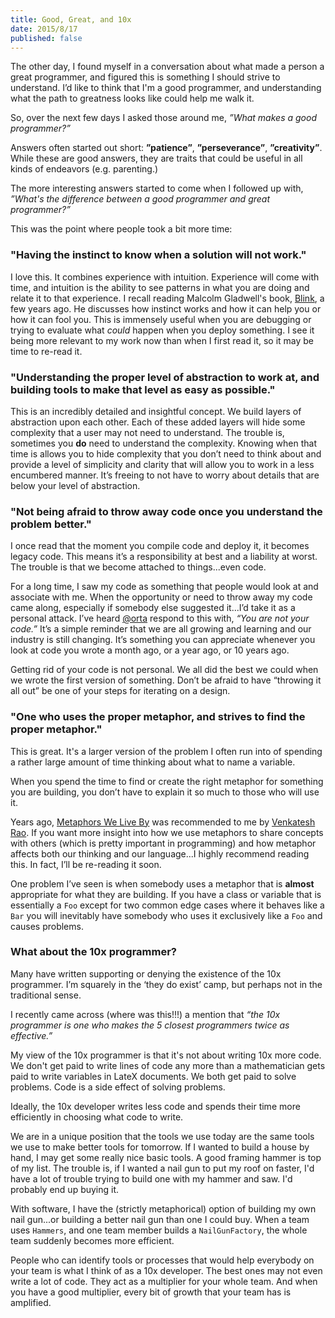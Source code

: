```yaml
---
title: Good, Great, and 10x
date: 2015/8/17
published: false
---
```


The other day, I found myself in a conversation about what made a person a great programmer, and figured this is something I should strive to understand. I’d like to think that I'm a good programmer, and understanding what the path to greatness looks like could help me walk it.

So, over the next few days I asked those around me, *”What makes a good programmer?”*

Answers often started out short: **”patience”**, **”perseverance”**, **”creativity”**. While these are good answers, they are traits that could be useful in all kinds of endeavors (e.g. parenting.)

The more interesting answers started to come when I followed up with, *”What's the difference between a good programmer and great programmer?”*

This was the point where people took a bit more time:

### "Having the instinct to know when a solution will not work."

I love this. It combines experience with intuition. Experience will come with time, and intuition is the ability to see patterns in what you are doing and relate it to that experience. I recall reading Malcolm Gladwell's book, [Blink](http://gladwell.com/blink/), a few years ago. He discusses how instinct works and how it can help you or how it can fool you. This is immensely useful when you are debugging or trying to evaluate what *could* happen when you deploy something. I see it being more relevant to my work now than when I first read it, so it may be time to re-read it.

### "Understanding the proper level of abstraction to work at, and building tools to make that level as easy as possible."

This is an incredibly detailed and insightful concept. We build layers of abstraction upon each other. Each of these added layers will hide some  complexity that a user may not need to understand. The trouble is, sometimes you **do** need to understand the complexity. Knowing when that time is allows you to hide complexity that you don’t need to think about and provide a level of simplicity and clarity that will allow you to work in a less encumbered manner. It’s freeing to not have to worry about details that are below your level of abstraction.

### "Not being afraid to throw away code once you understand the problem better."

I once read that the moment you compile code and deploy it, it becomes legacy code. This means it’s a responsibility at best and a liability at worst. The trouble is that we become attached to things...even code.

For a long time, I saw my code as something that people would look at and associate with me. When the opportunity or need to throw away my code came along, especially if somebody else suggested it...I’d take it as a personal attack. I’ve heard [@orta](https://twitter.com/orta) respond to this with, *“You are not your code.”* It’s a simple reminder that we are all growing and learning and our industry is still changing. It’s something you can appreciate whenever you look at code you wrote a month ago, or a year ago, or 10 years ago.

Getting rid of your code is not personal. We all did the best we could when we wrote the first version of something. Don’t be afraid to have “throwing it all out” be one of your steps for iterating on a design.

### "One who uses the proper metaphor, and strives to find the proper metaphor."

This is great. It's a larger version of the problem I often run into of spending a rather large amount of time thinking about what to name a variable.

When you spend the time to find or create the right metaphor for something you are building, you don’t have to explain it so much to those who will use it.

Years ago, [Metaphors We Live By](http://www.amazon.com/Metaphors-We-Live-George-Lakoff/dp/0226468011) was recommended to me by [Venkatesh Rao](http://ribbonfarm.com). If you want more insight into how we use metaphors to share concepts with others (which is pretty important in programming) and how metaphor affects both our thinking and our language...I highly recommend reading this. In fact, I’ll be re-reading it soon.

One problem I’ve seen is when somebody uses a metaphor that is **almost** appropriate for what they are building. If you have a class or variable that is essentially a `Foo` except for two common edge cases where it behaves like a `Bar` you will inevitably have somebody who uses it exclusively like a `Foo` and causes problems.

### What about the 10x programmer?

Many have written supporting or denying the existence of the 10x programmer. I’m squarely in the ‘they do exist’ camp, but perhaps not in the traditional sense.

I recently came across (where was this!!!) a mention that *“the 10x programmer is one who makes the 5 closest programmers twice as effective.”*

My view of the 10x programmer is that it's not about writing 10x more code. We don't get paid to write lines of code any more than a mathematician gets paid to write variables in LateX documents. We both get paid to solve problems. Code is a side effect of solving problems.

Ideally, the 10x developer writes less code and spends their time more efficiently in choosing what code to write.

We are in a unique position that the tools we use today are the same tools we use to make better tools for tomorrow. If I wanted to build a house by hand, I may get some really nice basic tools. A good framing hammer is top of my list. The trouble is, if I wanted a nail gun to put my roof on faster, I'd have a lot of trouble trying to build one with my hammer and saw. I'd probably end up buying it.

With software, I have the (strictly metaphorical) option of building my own nail gun...or building a better nail gun than one I could buy. When a team uses `Hammers`, and one team member builds a `NailGunFactory`, the whole team suddenly becomes more efficient.

People who can identify tools or processes that would help everybody on your team is what I think of as a 10x developer. The best ones may not even write a lot of code. They act as a multiplier for your whole team. And when you have a good multiplier, every bit of growth that your team has is amplified.






